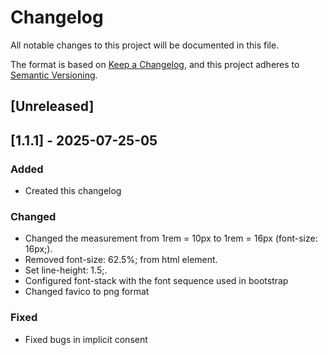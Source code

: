 # Changelog

All notable changes to this project will be documented in this file.

The format is based on [Keep a Changelog](https://keepachangelog.com/en/1.1.0/),
and this project adheres to [Semantic Versioning](https://semver.org/spec/v2.0.0.html).

## [Unreleased]


## [1.1.1] - 2025-07-25-05

### Added

- Created this changelog

### Changed

- Changed the measurement from 1rem = 10px to 1rem = 16px (font-size: 16px;).
- Removed font-size: 62.5%; from html element.
- Set line-height: 1.5;.
- Configured font-stack with the font sequence used in bootstrap
- Changed favico to png format


### Fixed

- Fixed bugs in implicit consent
